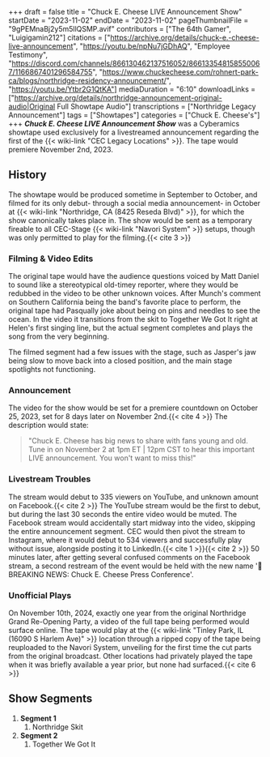 +++
draft = false
title = "Chuck E. Cheese LIVE Announcement Show"
startDate = "2023-11-02"
endDate = "2023-11-02"
pageThumbnailFile = "9gPEMnaBj2y5m5llQSMP.avif"
contributors = ["The 64th Gamer", "Luigigamin212"]
citations = ["https://archive.org/details/chuck-e.-cheese-live-announcement", "https://youtu.be/npNu7jGDhAQ", "Employee Testimony", "https://discord.com/channels/866130462137516052/866133548158550067/1166867401296584755", "https://www.chuckecheese.com/rohnert-park-ca/blogs/northridge-residency-announcement/", "https://youtu.be/Ytbr2G1QtKA"]
mediaDuration = "6:10"
downloadLinks = ["https://archive.org/details/northridge-announcement-original-audio|Original Full Showtape Audio"]
transcriptions = ["Northridge Legacy Announcement"]
tags = ["Showtapes"]
categories = ["Chuck E. Cheese's"]
+++
***Chuck E. Cheese LIVE Announcement Show*** was a Cyberamics showtape used exclusively for a livestreamed announcement regarding the first of the {{< wiki-link "CEC Legacy Locations" >}}. The tape would premiere November 2nd, 2023.

## History

The showtape would be produced sometime in September to October, and filmed for its only debut- through a social media announcement- in October at {{< wiki-link "Northridge, CA (8425 Reseda Blvd)" >}}, for which the show canonically takes place in.
The show would be sent as a temporary fireable to all CEC-Stage {{< wiki-link "Navori System" >}} setups, though was only permitted to play for the filming.{{< cite 3 >}}

### Filming & Video Edits

The original tape would have the audience questions voiced by Matt Daniel to sound like a stereotypical old-timey reporter, where they would be redubbed in the video to be other unknown voices. After Munch's comment on Southern California being the band's favorite place to perform, the original tape had Pasqually joke about being on pins and needles to see the ocean. In the video it transitions from the skit to Together We Got It right at Helen's first singing line, but the actual segment completes and plays the song from the very beginning.

The filmed segment had a few issues with the stage, such as Jasper's jaw being slow to move back into a closed position, and the main stage spotlights not functioning.

### Announcement

The video for the show would be set for a premiere countdown on October 25, 2023, set for 8 days later on November 2nd.{{< cite 4 >}} The description would state:

> "Chuck E. Cheese has big news to share with fans young and old. Tune in on November 2 at 1pm ET | 12pm CST to hear this important LIVE announcement. You won't want to miss this!"

### Livestream Troubles

The stream would debut to 335 viewers on YouTube, and unknown amount on Facebook.{{< cite 2 >}} The YouTube stream would be the first to debut, but during the last 30 seconds the entire video would be muted. The Facebook stream would accidentally start midway into the video, skipping the entire announcement segment.
CEC would then pivot the stream to Instagram, where it would debut to 534 viewers and successfully play without issue, alongside posting it to LinkedIn.{{< cite 1 >}}{{< cite 2 >}} 50 minutes later, after getting several confused comments on the Facebook stream, a second restream of the event would be held with the new name '🚨BREAKING NEWS: Chuck E. Cheese Press Conference'.

### Unofficial Plays

On November 10th, 2024, exactly one year from the original Northridge Grand Re-Opening Party, a video of the full tape being performed would surface online. The tape would play at the {{< wiki-link "Tinley Park, IL (16090 S Harlem Ave)" >}} location through a ripped copy of the tape being reuploaded to the Navori System, unveiling for the first time the cut parts from the original broadcast. Other locations had privately played the tape when it was briefly available a year prior, but none had surfaced.{{< cite 6 >}}

## Show Segments

1.  **Segment 1**
    1.  Northridge Skit
2.  **Segment 2**
    1.  Together We Got It
